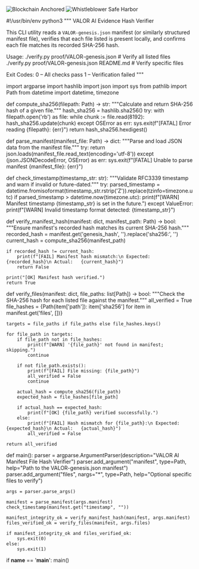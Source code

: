 ![Blockchain Anchored](https://img.shields.io/badge/Immutable%20Ledger-Blockchain%20Sealed-brightgreen)
![Whistleblower Safe Harbor](https://img.shields.io/badge/Protected%20Speech-ADA%20&%20FTCA-blue)

#!/usr/bin/env python3
"""
VALOR AI Evidence Hash Verifier

This CLI utility reads a `VALOR-genesis.json` manifest (or similarly structured manifest file),
verifies that each file listed is present locally, and confirms each file matches its recorded SHA-256 hash.

Usage:
    ./verify.py proof/VALOR-genesis.json                # Verify all listed files
    ./verify.py proof/VALOR-genesis.json README.md      # Verify specific files

Exit Codes:
    0 – All checks pass
    1 – Verification failed
"""

import argparse
import hashlib
import json
import sys
from pathlib import Path
from datetime import datetime, timezone


def compute_sha256(filepath: Path) -> str:
    """Calculate and return SHA-256 hash of a given file."""
    hash_sha256 = hashlib.sha256()
    try:
        with filepath.open('rb') as file:
            while chunk := file.read(8192):
                hash_sha256.update(chunk)
    except OSError as err:
        sys.exit(f"[FATAL] Error reading {filepath}: {err}")
    return hash_sha256.hexdigest()


def parse_manifest(manifest_file: Path) -> dict:
    """Parse and load JSON data from the manifest file."""
    try:
        return json.loads(manifest_file.read_text(encoding='utf-8'))
    except (json.JSONDecodeError, OSError) as err:
        sys.exit(f"[FATAL] Unable to parse manifest {manifest_file}: {err}")


def check_timestamp(timestamp_str: str):
    """Validate RFC3339 timestamp and warn if invalid or future-dated."""
    try:
        parsed_timestamp = datetime.fromisoformat(timestamp_str.rstrip('Z')).replace(tzinfo=timezone.utc)
        if parsed_timestamp > datetime.now(timezone.utc):
            print(f"[WARN] Manifest timestamp {timestamp_str} is set in the future.")
    except ValueError:
        print(f"[WARN] Invalid timestamp format detected: {timestamp_str}")


def verify_manifest_hash(manifest: dict, manifest_path: Path) -> bool:
    """Ensure manifest's recorded hash matches its current SHA-256 hash."""
    recorded_hash = manifest.get('genesis_hash', '').replace('sha256:', '')
    current_hash = compute_sha256(manifest_path)

    if recorded_hash != current_hash:
        print(f"[FAIL] Manifest hash mismatch:\n Expected: {recorded_hash}\n Actual:   {current_hash}")
        return False

    print("[OK] Manifest hash verified.")
    return True


def verify_files(manifest: dict, file_paths: list[Path]) -> bool:
    """Check the SHA-256 hash for each listed file against the manifest."""
    all_verified = True
    file_hashes = {Path(item['path']): item['sha256'] for item in manifest.get('files', [])}

    targets = file_paths if file_paths else file_hashes.keys()

    for file_path in targets:
        if file_path not in file_hashes:
            print(f"[WARN] '{file_path}' not found in manifest; skipping.")
            continue

        if not file_path.exists():
            print(f"[FAIL] File missing: {file_path}")
            all_verified = False
            continue

        actual_hash = compute_sha256(file_path)
        expected_hash = file_hashes[file_path]

        if actual_hash == expected_hash:
            print(f"[OK] {file_path} verified successfully.")
        else:
            print(f"[FAIL] Hash mismatch for {file_path}:\n Expected: {expected_hash}\n Actual:   {actual_hash}")
            all_verified = False

    return all_verified


def main():
    parser = argparse.ArgumentParser(description="VALOR AI Manifest File Hash Verifier")
    parser.add_argument("manifest", type=Path, help="Path to the VALOR-genesis.json manifest")
    parser.add_argument("files", nargs="*", type=Path, help="Optional specific files to verify")

    args = parser.parse_args()

    manifest = parse_manifest(args.manifest)
    check_timestamp(manifest.get("timestamp", ""))

    manifest_integrity_ok = verify_manifest_hash(manifest, args.manifest)
    files_verified_ok = verify_files(manifest, args.files)

    if manifest_integrity_ok and files_verified_ok:
        sys.exit(0)
    else:
        sys.exit(1)


if __name__ == '__main__':
    main()
